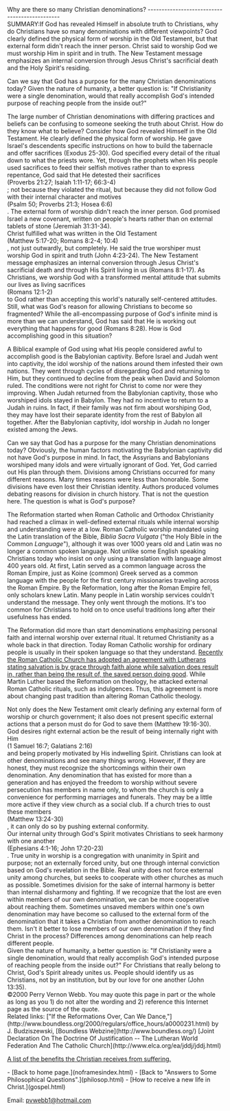  <head> <title>(PVW) Why are there so many church denominations?</title> <meta content="IE=9" http-equiv="X-UA-Compatible"></meta> <link href="css/page_style.css" rel="stylesheet" type="text/css"></link> </head><body><div class="page_style"> Why are there so many Christian denominations?
----------------------------------------------

<div class="p">SUMMARY:If God has revealed Himself in absolute truth to Christians, why do Christians have so many denominations with different viewpoints? God clearly defined the physical form of worship in the Old Testament, but that external form didn't reach the inner person. Christ said to worship God we must worship Him in spirit and in truth. The New Testament message emphasizes an internal conversion through Jesus Christ's sacrificial death and the Holy Spirit's residing.

Can we say that God has a purpose for the many Christian denominations today? Given the nature of humanity, a better question is: "If Christianity were a single denomination, would that really accomplish God's intended purpose of reaching people from the inside out?"

</div><div class="p">The large number of Christian denominations with differing practices and beliefs can be confusing to someone seeking the truth about Christ. How do they know what to believe? Consider how God revealed Himself in the Old Testament. He clearly defined the physical form of worship. He gave Israel's descendents specific instructions on how to build the tabernacle and offer sacrifices (Exodus 25-30). God specified every detail of the ritual down to what the priests wore. Yet, through the prophets when His people used sacrifices to feed their selfish motives rather than to express repentance, God said that He detested their sacrifices <div class="footnote">(Proverbs 21:27; Isaiah 1:11-17; 66:3-4)</div>; not because they violated the ritual, but because they did not follow God with their internal character and motives <div class="footnote">(Psalm 50; Proverbs 21:3; Hosea 6:6)</div>. The external form of worship didn't reach the inner person. God promised Israel a new covenant, written on people's hearts rather than on external tablets of stone (Jeremiah 31:31-34).</div><div class="p">Christ fulfilled what was written in the Old Testament <div class="footnote">(Matthew 5:17-20; Romans 8:2-4; 10:4)</div>, not just outwardly, but completely. He said the true worshiper must worship God in spirit and truth (John 4:23-24). The New Testament message emphasizes an internal conversion through Jesus Christ's sacrificial death and through His Spirit living in us (Romans 8:1-17). As Christians, we worship God with a transformed mental attitude that submits our lives as living sacrifices<div class="footnote">(Romans 12:1-2)</div> to God rather than accepting this world's naturally self-centered attitudes.</div>Still, what was God's reason for allowing Christians to become so fragmented? While the all-encompassing purpose of God's infinite mind is more than we can understand, God has said that He is working out everything that happens for good (Romans 8:28). How is God accomplishing good in this situation?

A Biblical example of God using what His people considered awful to accomplish good is the Babylonian captivity. Before Israel and Judah went into captivity, the idol worship of the nations around them infested their own nations. They went through cycles of disregarding God and returning to Him, but they continued to decline from the peak when David and Solomon ruled. The conditions were not right for Christ to come nor were they improving. When Judah returned from the Babylonian captivity, those who worshiped idols stayed in Babylon. They had no incentive to return to a Judah in ruins. In fact, if their family was not firm about worshiping God, they may have lost their separate identity from the rest of Babylon all together. After the Babylonian captivity, idol worship in Judah no longer existed among the Jews.

Can we say that God has a purpose for the many Christian denominations today? Obviously, the human factors motivating the Babylonian captivity did not have God's purpose in mind. In fact, the Assyrians and Babylonians worshiped many idols and were virtually ignorant of God. Yet, God carried out His plan through them. Divisions among Christians occurred for many different reasons. Many times reasons were less than honorable. Some divisions have even lost their Christian identity. Authors produced volumes debating reasons for division in church history. That is not the question here. The question is what is God's purpose?

The Reformation started when Roman Catholic and Orthodox Christianity had reached a climax in well-defined external rituals while internal worship and understanding were at a low. Roman Catholic worship mandated using the Latin translation of the Bible, *Biblia Sacra Vulgata* ("the Holy Bible in the Common *Language*"), although it was over 1000 years old and Latin was no longer a common spoken language. Not unlike some English speaking Christians today who insist on only using a translation with language almost 400 years old. At first, Latin served as a common language across the Roman Empire, just as Koine (common) Greek served as a common language with the people for the first century missionaries traveling across the Roman Empire. By the Reformation, long after the Roman Empire fell, only scholars knew Latin. Many people in Latin worship services couldn't understand the message. They only went through the motions. It's too common for Christians to hold on to once useful traditions long after their usefulness has ended.

The Reformation did more than start denominations emphasizing personal faith and internal worship over external ritual. It returned Christianity as a whole back in that direction. Today Roman Catholic worship for ordinary people is usually in their spoken language so that they understand. [Recently the Roman Catholic Church has adopted an agreement with Lutherans stating salvation is by grace through faith alone while salvation does result in, rather than being the result of, the saved person doing good](http://web.archive.org/web/200102040013/http://www.elca.org/ea/jddj/jddj.html). While Martin Luther based the Reformation on theology, he attacked external Roman Catholic rituals, such as indulgences. Thus, this agreement is more about changing past tradition than altering Roman Catholic theology.

<div class="p">Not only does the New Testament omit clearly defining any external form of worship or church government; it also does not present specific external actions that a person must do for God to save them (Matthew 19:16-30). God desires right external action be the result of being internally right with Him <div class="footnote">(1 Samuel 16:7; Galatians 2:16)</div> and being properly motivated by His indwelling Spirit. Christians can look at other denominations and see many things wrong. However, if they are honest, they must recognize the shortcomings within their own denomination. Any denomination that has existed for more than a generation and has enjoyed the freedom to worship without severe persecution has members in name only, to whom the church is only a convenience for performing marriages and funerals. They may be a little more active if they view church as a social club. If a church tries to oust these members <div class="footnote">(Matthew 13:24-30)</div>, it can only do so by pushing external conformity.</div><div class="p">Our internal unity through God's Spirit motivates Christians to seek harmony with one another <div class="footnote">(Ephesians 4:1-16; John 17:20-23)</div>. True unity in worship is a congregation with unanimity in Spirit and purpose; not an externally forced unity, but one through internal conviction based on God's revelation in the Bible. Real unity does not force external unity among churches, but seeks to cooperate with other churches as much as possible. Sometimes division for the sake of internal harmony is better than internal disharmony and fighting. If we recognize that the lost are even within members of our own denomination, we can be more cooperative about reaching them. Sometimes unsaved members within one's own denomination may have become so callused to the external form of the denomination that it takes a Christian from another denomination to reach them. Isn't it better to lose members of our own denomination if they find Christ in the process? Differences among denominations can help reach different people.</div>Given the nature of humanity, a better question is: "If Christianity were a single denomination, would that really accomplish God's intended purpose of reaching people from the inside out?" For Christians that really belong to Christ, God's Spirit already unites us. People should identify us as Christians, not by an institution, but by our love for one another (John 13:35).

<div class="copy">©2000 Perry Vernon Webb. You may quote this page in part or the whole as long as you 1) do not alter the wording and 2) reference this Internet page as the source of the quote.</div>Related links:
 ["If the Reformations Over, Can We Dance,"](http://www.boundless.org/2000/regulars/office_hours/a0000231.html) by J. Budziszewski, [Boundless Webzine](http://www.boundless.org/)
 [Joint Declaration On The Doctrine Of Justification -- The Lutheran World Federation And The Catholic Church](http://www.elca.org/ea/jddj/jddj.html)

[A list of the benefits the Christian receives from suffering. ](benefits_suffering.html)

<div class="p" id="footnotes"></div><script src="js/footnotes.js" type="text/javascript"></script>  </div>- [Back to home page.](noframesindex.html)
- [Back to "Answers to Some Philosophical Questions".](philosop.html)
- [How to receive a new life in Christ.](gospel.html)

Email: [pvwebb1@hotmail.com](mailto:pvwebb1@hotmail.com)

